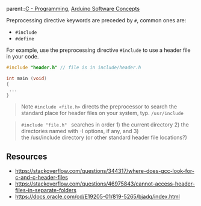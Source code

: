 parent::[C - Programming](C%20-%20Programming), [Arduino Software Concepts](Arduino%20Software%20Concepts.md)

Preprocessing directive keywords are preceded by `#`, common ones are:
- `#include`
- `#define`

For example, use the preprocessing directive `#include` to use a header file in your code.

``` src/main.c
#include "header.h" // file is in include/header.h

int main (void)
{
 ...
}
```

> Note `#include <file.h>` directs the preprocessor to search the standard place for header files on your system, typ. `/usr/include`

> `#include "file.h" ` searches in order 1) the current directory 2) the directories named with -I options, if any, and 3) the /usr/include directory (or other standard header file locations?)


## Resources
- https://stackoverflow.com/questions/344317/where-does-gcc-look-for-c-and-c-header-files
- https://stackoverflow.com/questions/46975843/cannot-access-header-files-in-separate-folders
- https://docs.oracle.com/cd/E19205-01/819-5265/bjadq/index.html